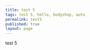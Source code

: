 ```yaml
---
title: test 5
tags: test 5, hello, bodyshop, auto
permalink: test5
published: true
layout: page
---
```

test 5